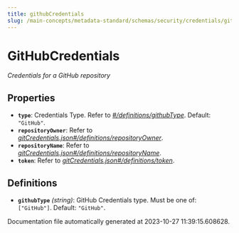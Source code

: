 ```yaml
---
title: githubCredentials
slug: /main-concepts/metadata-standard/schemas/security/credentials/githubcredentials
---
```


# GitHubCredentials

*Credentials for a GitHub repository*

## Properties

- **`type`**: Credentials Type. Refer to *[#/definitions/githubType](#definitions/githubType)*. Default: `"GitHub"`.
- **`repositoryOwner`**: Refer to *[gitCredentials.json#/definitions/repositoryOwner](#tCredentials.json#/definitions/repositoryOwner)*.
- **`repositoryName`**: Refer to *[gitCredentials.json#/definitions/repositoryName](#tCredentials.json#/definitions/repositoryName)*.
- **`token`**: Refer to *[gitCredentials.json#/definitions/token](#tCredentials.json#/definitions/token)*.
## Definitions

- <a id="definitions/githubType"></a>**`githubType`** *(string)*: GitHub Credentials type. Must be one of: `["GitHub"]`. Default: `"GitHub"`.


Documentation file automatically generated at 2023-10-27 11:39:15.608628.
